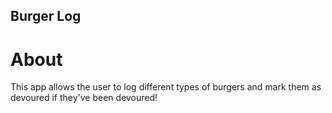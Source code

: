 ## Burger Log

# About

This app allows the user to log different types of burgers and mark them as devoured if they've been devoured!